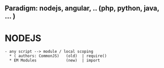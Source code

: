 ## Paradigm: nodejs, angular, .. (php, python, java, ... )

# NODEJS
    - any script --> module / local scoping
      * ( authors: CommonJS)   (old)  | require()
      * EM Modules             (new)  | import
    